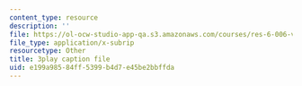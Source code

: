 ```yaml
---
content_type: resource
description: ''
file: https://ol-ocw-studio-app-qa.s3.amazonaws.com/courses/res-6-006-video-demonstrations-in-lasers-and-optics-spring-2008/e199a98584ff5399b4d7e45be2bbffda_hJfqUAKMEdw.vtt
file_type: application/x-subrip
resourcetype: Other
title: 3play caption file
uid: e199a985-84ff-5399-b4d7-e45be2bbffda
---
```

